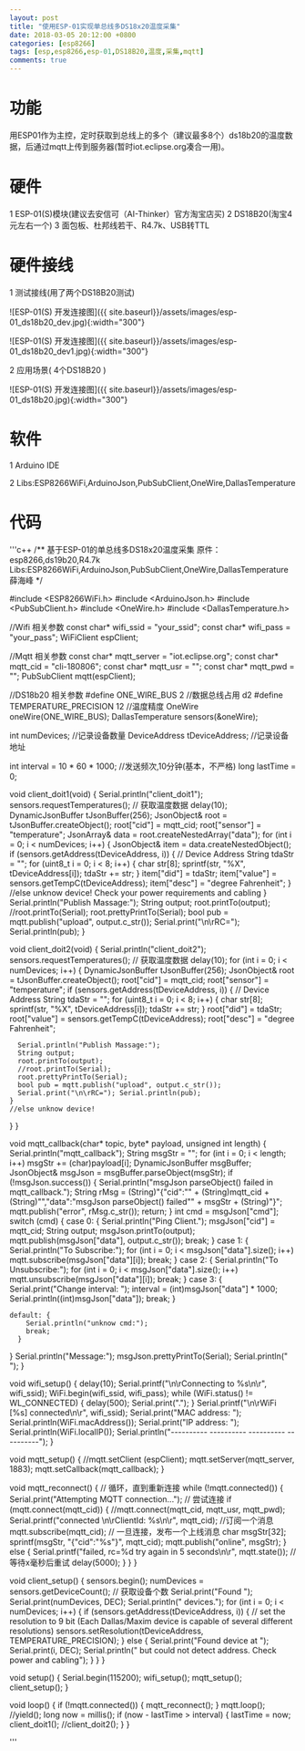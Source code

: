 ```yaml
---
layout: post
title: "使用ESP-01实现单总线多DS18x20温度采集"
date: 2018-03-05 20:12:00 +0800
categories: [esp8266]
tags: [esp,esp8266,esp-01,DS18B20,温度,采集,mqtt]
comments: true
---
```



功能
============

用ESP01作为主控，定时获取到总线上的多个（建议最多8个）ds18b20的温度数据，后通过mqtt上传到服务器(暂时iot.eclipse.org凑合一用)。

硬件
============

1 ESP-01(S)模块(建议去安信可（AI-Thinker）官方淘宝店买)
2 DS18B20(淘宝4元左右一个)
3 面包板、杜邦线若干、R4.7k、USB转TTL

硬件接线
============

1 测试接线(用了两个DS18B20测试)

![ESP-01(S) 开发连接图]({{ site.baseurl}}/assets/images/esp-01_ds18b20_dev.jpg){:width="300"}

![ESP-01(S) 开发连接图]({{ site.baseurl}}/assets/images/esp-01_ds18b20_dev1.jpg){:width="300"}

2 应用场景( 4个DS18B20 )

![ESP-01(S) 开发连接图]({{ site.baseurl}}/assets/images/esp-01_ds18b20.jpg){:width="300"}


软件
============

1 Arduino IDE

2 Libs:ESP8266WiFi,ArduinoJson,PubSubClient,OneWire,DallasTemperature

代码
============


'''c++
/**
   基于ESP-01的单总线多DS18x20温度采集
   原件：esp8266,ds19b20,R4.7k
   Libs:ESP8266WiFi,ArduinoJson,PubSubClient,OneWire,DallasTemperature
   薛海峰
*/

#include <ESP8266WiFi.h>
#include <ArduinoJson.h>
#include <PubSubClient.h>
#include <OneWire.h>
#include <DallasTemperature.h>

//Wifi 相关参数
const char* wifi_ssid = "your_ssid";
const char* wifi_pass = "your_pass";
WiFiClient espClient;

//Mqtt 相关参数
const char* mqtt_server = "iot.eclipse.org";
const char* mqtt_cid = "cli-180806";
const char* mqtt_usr = "";
const char* mqtt_pwd = "";
PubSubClient mqtt(espClient);

//DS18b20 相关参数
#define ONE_WIRE_BUS 2              //数据总线占用 d2
#define TEMPERATURE_PRECISION 12    //温度精度
OneWire oneWire(ONE_WIRE_BUS);
DallasTemperature sensors(&oneWire);

int numDevices;                     //记录设备数量
DeviceAddress tDeviceAddress;       //记录设备地址

int interval = 10 * 60 * 1000;            //发送频次,10分钟(基本，不严格)
long lastTime = 0;

void client_doit1(void) {
  Serial.println("client_doit1");
  sensors.requestTemperatures(); // 获取温度数据
  delay(10);
  DynamicJsonBuffer tJsonBuffer(256);
  JsonObject& root = tJsonBuffer.createObject();
  root["cid"] = mqtt_cid;
  root["sensor"] = "temperature";
  JsonArray& data = root.createNestedArray("data");
  for (int i = 0; i < numDevices; i++)  {
    JsonObject& item = data.createNestedObject();
    if (sensors.getAddress(tDeviceAddress, i)) {
      // Device Address
      String tdaStr = "";
      for (uint8_t i = 0; i < 8; i++) {
        char str[8]; sprintf(str, "%X", tDeviceAddress[i]); tdaStr += str;
      }
      item["did"] = tdaStr;
      item["value"] = sensors.getTempC(tDeviceAddress);
      item["desc"] = "degree Fahrenheit";
    }
    //else unknow device! Check your power requirements and cabling
  }
  Serial.println("Publish Massage:");
  String output;
  root.printTo(output);
  //root.printTo(Serial);
  root.prettyPrintTo(Serial);
  bool pub = mqtt.publish("upload", output.c_str());
  Serial.print("\n\rRC="); Serial.println(pub);
}

void client_doit2(void) {
  Serial.println("client_doit2");
  sensors.requestTemperatures(); // 获取温度数据
  delay(10);
  for (int i = 0; i < numDevices; i++)  {
    DynamicJsonBuffer tJsonBuffer(256);
    JsonObject& root = tJsonBuffer.createObject();
    root["cid"] = mqtt_cid;
    root["sensor"] = "temperature";
    if (sensors.getAddress(tDeviceAddress, i)) {
      // Device Address
      String tdaStr = "";
      for (uint8_t i = 0; i < 8; i++) {
        char str[8]; sprintf(str, "%X", tDeviceAddress[i]); tdaStr += str;
      }
      root["did"] = tdaStr;
      root["value"] = sensors.getTempC(tDeviceAddress);
      root["desc"] = "degree Fahrenheit";

      Serial.println("Publish Massage:");
      String output;
      root.printTo(output);
      //root.printTo(Serial);
      root.prettyPrintTo(Serial);
      bool pub = mqtt.publish("upload", output.c_str());
      Serial.print("\n\rRC="); Serial.println(pub);
    }
    //else unknow device! 
  }
}

void mqtt_callback(char* topic, byte* payload, unsigned int length) {
  Serial.println("mqtt_callback");
  String msgStr = "";
  for (int i = 0; i < length; i++)  msgStr += (char)payload[i];
  DynamicJsonBuffer msgBuffer;
  JsonObject& msgJson = msgBuffer.parseObject(msgStr);
  if (!msgJson.success()) {
    Serial.println("msgJson parseObject() failed in mqtt_callback.");
    String rMsg = (String)"{\"cid\":\"" + (String)mqtt_cid + (String)"\",\"data\":\"msgJson parseObject() failed\"" + msgStr + (String)"}";
    mqtt.publish("error", rMsg.c_str());
    return;
  }
  int cmd = msgJson["cmd"];
  switch (cmd) {
    case 0: {
        Serial.println("Ping Client.");
        msgJson["cid"] = mqtt_cid;
        String output;
        msgJson.printTo(output);
        mqtt.publish(msgJson["data"], output.c_str());
        break;
      }
    case 1: {
        Serial.println("To Subscribe:");
        for (int i = 0; i < msgJson["data"].size(); i++)  mqtt.subscribe(msgJson["data"][i]);
        break;
      }
    case 2: {
        Serial.println("To Unsubscribe:");
        for (int i = 0; i < msgJson["data"].size(); i++)  mqtt.unsubscribe(msgJson["data"][i]);
        break;
      }
    case 3: {
        Serial.print("Change interval: ");
        interval = (int)msgJson["data"] * 1000;
        Serial.println((int)msgJson["data"]);
        break;
      }

    default: {
        Serial.println("unknow cmd:");
        break;
      }
  }
  Serial.println("Message:");
  msgJson.prettyPrintTo(Serial);
  Serial.println(" ");
}

void wifi_setup() {
  delay(10);
  Serial.printf("\n\rConnecting to %s\n\r", wifi_ssid);
  WiFi.begin(wifi_ssid, wifi_pass);
  while (WiFi.status() != WL_CONNECTED) {
    delay(500);
    Serial.print(".");
  }
  Serial.printf("\n\rWiFi [%s] connected\n\r", wifi_ssid);
  Serial.print("MAC address: ");
  Serial.println(WiFi.macAddress());
  Serial.print("IP address: ");
  Serial.println(WiFi.localIP());
  Serial.println("----------  ----------  ----------  ----------");
}

void mqtt_setup() {
  //mqtt.setClient (espClient);
  mqtt.setServer(mqtt_server, 1883);
  mqtt.setCallback(mqtt_callback);
}

void mqtt_reconnect() {
  // 循环，直到重新连接
  while (!mqtt.connected()) {
    Serial.print("Attempting MQTT connection...");
    // 尝试连接
    if (mqtt.connect(mqtt_cid)) {
      //mqtt.connect(mqtt_cid, mqtt_usr, mqtt_pwd);
      Serial.printf("connected \n\rClientId: %s\n\r", mqtt_cid);
      //订阅一个消息
      mqtt.subscribe(mqtt_cid);
      // 一旦连接，发布一个上线消息
      char msgStr[32];
      sprintf(msgStr, "{\"cid\":\"%s\"}", mqtt_cid);
      mqtt.publish("online", msgStr);
    } else {
      Serial.printf("failed, rc=%d try again in 5 seconds\n\r", mqtt.state());
      // 等待x毫秒后重试
      delay(5000);
    }
  }
}

void client_setup() {
  sensors.begin();
  numDevices = sensors.getDeviceCount();  // 获取设备个数
  Serial.print("Found "); Serial.print(numDevices, DEC); Serial.println(" devices.");
  for (int i = 0; i < numDevices; i++)  {
    if (sensors.getAddress(tDeviceAddress, i))    {
      // set the resolution to 9 bit (Each Dallas/Maxim device is capable of several different resolutions)
      sensors.setResolution(tDeviceAddress, TEMPERATURE_PRECISION);
    } else {
      Serial.print("Found device at ");
      Serial.print(i, DEC);
      Serial.println(" but could not detect address. Check power and cabling");
    }
  }
}

void setup() {
  Serial.begin(115200);
  wifi_setup();
  mqtt_setup();
  client_setup();
}

void loop() {
  if (!mqtt.connected()) {
    mqtt_reconnect();
  }
  mqtt.loop();
  //yield();
  long now = millis();
  if (now - lastTime > interval) {
    lastTime = now;
    client_doit1();
    //client_doit2();
  }
}

'''